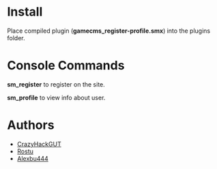 # Install

Place compiled plugin (**gamecms_register-profile.smx**) into the plugins folder.

# Console Commands

**sm_register** to register on the site.

**sm_profile** to view info about user.

# Authors

* [CrazyHackGUT](https://t.me/KROOZYA)
* [Rostu](https://vk.com/rostu13)
* [Alexbu444](https://t.me/alexbu444)
